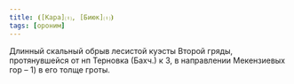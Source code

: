 ```yaml
---
title: ⦗[Кара]⒯, [Биюк]⒯⦘
tags: [ороним]
---
```


Длинный скальный обрыв лесистой куэсты Второй гряды, протянувшейся от нп
Терновка (Бахч.) к З, в направлении Мекензиевых гор – 1) в его толще гроты.
